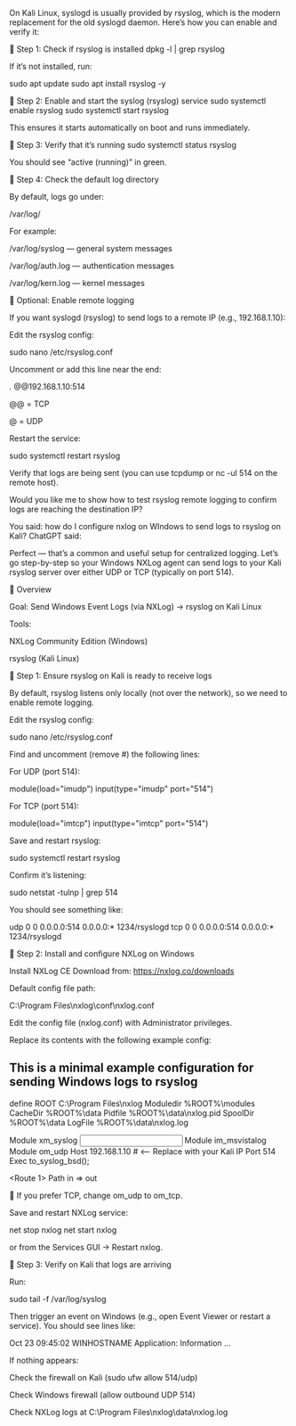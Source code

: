 On Kali Linux, syslogd is usually provided by rsyslog, which is the modern replacement for the old syslogd daemon.
Here’s how you can enable and verify it:

🧩 Step 1: Check if rsyslog is installed
dpkg -l | grep rsyslog


If it’s not installed, run:

sudo apt update
sudo apt install rsyslog -y

🧩 Step 2: Enable and start the syslog (rsyslog) service
sudo systemctl enable rsyslog
sudo systemctl start rsyslog


This ensures it starts automatically on boot and runs immediately.

🧩 Step 3: Verify that it’s running
sudo systemctl status rsyslog


You should see “active (running)” in green.

🧩 Step 4: Check the default log directory

By default, logs go under:

/var/log/


For example:

/var/log/syslog — general system messages

/var/log/auth.log — authentication messages

/var/log/kern.log — kernel messages

🧩 Optional: Enable remote logging

If you want syslogd (rsyslog) to send logs to a remote IP (e.g., 192.168.1.10):

Edit the rsyslog config:

sudo nano /etc/rsyslog.conf


Uncomment or add this line near the end:

*.* @@192.168.1.10:514


@@ = TCP

@ = UDP

Restart the service:

sudo systemctl restart rsyslog


Verify that logs are being sent (you can use tcpdump or nc -ul 514 on the remote host).

Would you like me to show how to test rsyslog remote logging to confirm logs are reaching the destination IP?

You said:
how do I configure nxlog on WIndows to send logs to rsyslog on Kali?
ChatGPT said:

Perfect — that’s a common and useful setup for centralized logging. Let’s go step-by-step so your Windows NXLog agent can send logs to your Kali rsyslog server over either UDP or TCP (typically on port 514).

🧭 Overview

Goal:
Send Windows Event Logs (via NXLog) → rsyslog on Kali Linux

Tools:

NXLog Community Edition (Windows)

rsyslog (Kali Linux)

🧩 Step 1: Ensure rsyslog on Kali is ready to receive logs

By default, rsyslog listens only locally (not over the network), so we need to enable remote logging.

Edit the rsyslog config:

sudo nano /etc/rsyslog.conf


Find and uncomment (remove #) the following lines:

For UDP (port 514):

module(load="imudp")
input(type="imudp" port="514")


For TCP (port 514):

module(load="imtcp")
input(type="imtcp" port="514")


Save and restart rsyslog:

sudo systemctl restart rsyslog


Confirm it’s listening:

sudo netstat -tulnp | grep 514


You should see something like:

udp   0   0 0.0.0.0:514   0.0.0.0:*   1234/rsyslogd
tcp   0   0 0.0.0.0:514   0.0.0.0:*   1234/rsyslogd

🧩 Step 2: Install and configure NXLog on Windows

Install NXLog CE
Download from: https://nxlog.co/downloads

Default config file path:

C:\Program Files\nxlog\conf\nxlog.conf


Edit the config file (nxlog.conf) with Administrator privileges.

Replace its contents with the following example config:

## This is a minimal example configuration for sending Windows logs to rsyslog

define ROOT C:\Program Files\nxlog
Moduledir %ROOT%\modules
CacheDir %ROOT%\data
Pidfile %ROOT%\data\nxlog.pid
SpoolDir %ROOT%\data
LogFile %ROOT%\data\nxlog.log

<Extension _syslog>
    Module      xm_syslog
</Extension>

<Input in>
    Module      im_msvistalog
</Input>

<Output out>
    Module      om_udp
    Host        192.168.1.10        # <-- Replace with your Kali IP
    Port        514
    Exec        to_syslog_bsd();
</Output>

<Route 1>
    Path        in => out
</Route>


🔹 If you prefer TCP, change om_udp to om_tcp.

Save and restart NXLog service:

net stop nxlog
net start nxlog


or from the Services GUI → Restart nxlog.

🧩 Step 3: Verify on Kali that logs are arriving

Run:

sudo tail -f /var/log/syslog


Then trigger an event on Windows (e.g., open Event Viewer or restart a service).
You should see lines like:

Oct 23 09:45:02 WINHOSTNAME Application: Information ... 


If nothing appears:

Check the firewall on Kali (sudo ufw allow 514/udp)

Check Windows firewall (allow outbound UDP 514)

Check NXLog logs at C:\Program Files\nxlog\data\nxlog.log
